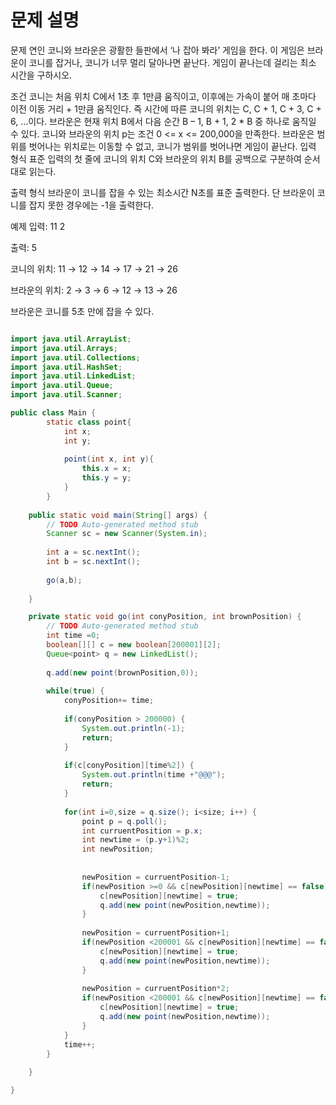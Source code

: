 # 문제 설명

문제
연인 코니와 브라운은 광활한 들판에서 ‘나 잡아 봐라’ 게임을 한다. 이 게임은 브라운이 코니를 잡거나, 코니가 너무 멀리 달아나면 끝난다. 게임이 끝나는데 걸리는 최소 시간을 구하시오.

조건
코니는 처음 위치 C에서 1초 후 1만큼 움직이고, 이후에는 가속이 붙어 매 초마다 이전 이동 거리 + 1만큼 움직인다. 즉 시간에 따른 코니의 위치는 C, C + 1, C + 3, C + 6, …이다.
브라운은 현재 위치 B에서 다음 순간 B – 1, B + 1, 2 * B 중 하나로 움직일 수 있다.
코니와 브라운의 위치 p는 조건 0 <= x <= 200,000을 만족한다.
브라운은 범위를 벗어나는 위치로는 이동할 수 없고, 코니가 범위를 벗어나면 게임이 끝난다.
입력 형식
표준 입력의 첫 줄에 코니의 위치 C와 브라운의 위치 B를 공백으로 구분하여 순서대로 읽는다.

출력 형식
브라운이 코니를 잡을 수 있는 최소시간 N초를 표준 출력한다. 단 브라운이 코니를 잡지 못한 경우에는 -1을 출력한다.

예제 
입력: 11 2

출력: 5

코니의 위치: 11 → 12 → 14 → 17 → 21 → 26

브라운의 위치: 2 → 3 → 6 → 12 → 13 → 26

브라운은 코니를 5초 만에 잡을 수 있다.

```java

import java.util.ArrayList;
import java.util.Arrays;
import java.util.Collections;
import java.util.HashSet;
import java.util.LinkedList;
import java.util.Queue;
import java.util.Scanner;

public class Main {
		static class point{
			int x;
			int y;
			
			point(int x, int y){
				this.x = x;
				this.y = y;
			}
		}
	
	public static void main(String[] args) {
		// TODO Auto-generated method stub
		Scanner sc = new Scanner(System.in);
		
		int a = sc.nextInt();
		int b = sc.nextInt();
		
		go(a,b);
		
	}

	private static void go(int conyPosition, int brownPosition) {
		// TODO Auto-generated method stub
		int time =0;
		boolean[][] c = new boolean[200001][2];		
		Queue<point> q = new LinkedList();
		
		q.add(new point(brownPosition,0));
		
		while(true) {
			conyPosition+= time;
			
			if(conyPosition > 200000) {
				System.out.println(-1);
				return;
			}
			
			if(c[conyPosition][time%2]) {
				System.out.println(time +"@@@");
				return;
			}
			
			for(int i=0,size = q.size(); i<size; i++) {
				point p = q.poll();
				int curruentPosition = p.x;
				int newtime = (p.y+1)%2;
				int newPosition;
				
				
				newPosition = curruentPosition-1;
				if(newPosition >=0 && c[newPosition][newtime] == false) {
					c[newPosition][newtime] = true;
					q.add(new point(newPosition,newtime));
				}
				
				newPosition = curruentPosition+1;
				if(newPosition <200001 && c[newPosition][newtime] == false) {
					c[newPosition][newtime] = true;
					q.add(new point(newPosition,newtime));
				}
				
				newPosition = curruentPosition*2;
				if(newPosition <200001 && c[newPosition][newtime] == false) {
					c[newPosition][newtime] = true;
					q.add(new point(newPosition,newtime));
				}			
			}		
			time++;
		}
		
	}

}


```
